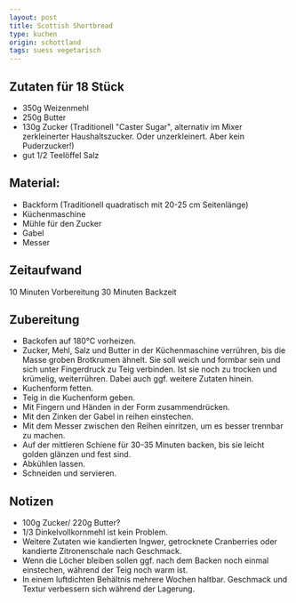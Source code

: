 ```yaml
---
layout: post
title: Scottish Shortbread
type: kuchen
origin: schottland
tags: suess vegetarisch
---
```

## Zutaten für 18 Stück
* 350g Weizenmehl
* 250g Butter
* 130g Zucker (Traditionell "Caster Sugar", alternativ im Mixer zerkleinerter Haushaltszucker. Oder unzerkleinert. Aber kein Puderzucker!)
* gut 1/2 Teelöffel Salz

## Material:
* Backform (Traditionell quadratisch mit 20-25 cm Seitenlänge)
* Küchenmaschine
* Mühle für den Zucker
* Gabel
* Messer

## Zeitaufwand
10 Minuten Vorbereitung
30 Minuten Backzeit

## Zubereitung
* Backofen auf 180°C vorheizen.
* Zucker, Mehl, Salz und Butter in der Küchenmaschine verrühren, bis die Masse groben Brotkrumen ähnelt. Sie soll weich und formbar sein und sich unter Fingerdruck zu Teig verbinden. Ist sie noch zu trocken und krümelig, weiterrühren. Dabei auch ggf. weitere Zutaten hinein.
* Kuchenform fetten.
* Teig in die Kuchenform geben. 
* Mit Fingern und Händen in der Form zusammendrücken.
* Mit den Zinken der Gabel in reihen einstechen. 
* Mit dem Messer zwischen den Reihen einritzen, um es besser trennbar zu machen.
* Auf der mittleren Schiene für 30-35 Minuten backen, bis sie leicht golden glänzen und fest sind.
* Abkühlen lassen.
* Schneiden und servieren.

## Notizen
* 100g Zucker/ 220g Butter?
* 1/3 Dinkelvollkornmehl ist kein Problem.
* Weitere Zutaten wie kandierten Ingwer, getrocknete Cranberries oder kandierte Zitronenschale nach Geschmack.
* Wenn die Löcher bleiben sollen ggf. nach dem Backen noch einmal einstechen, während der Teig noch warm ist. 
* In einem luftdichten Behältnis mehrere Wochen haltbar. Geschmack und Textur verbessern sich während der Lagerung.
